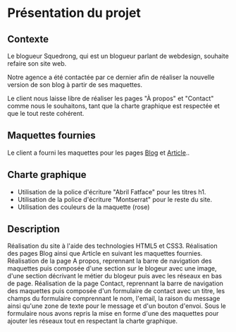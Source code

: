 # Présentation du projet

## Contexte

Le blogueur Squedrong, qui est un blogueur parlant de webdesign, souhaite refaire son site web.

Notre agence a été contactée par ce dernier afin de réaliser la nouvelle version de son blog à partir de ses maquettes.

Le client nous laisse libre de réaliser les pages "À propos" et "Contact" comme nous le souhaitons, tant que la charte graphique est respectée et que le tout reste cohérent.

## Maquettes fournies

Le client a fourni les maquettes pour les pages [Blog](Ressources/Blog-accueil.pdf) et [Article](Ressources/Blog-post.pdf)..

## Charte graphique

- Utilisation de la police d'écriture "Abril Fatface" pour les titres h1.
- Utilisation de la police d'écriture "Montserrat" pour le reste du site.
- Utilisation des couleurs de la maquette (rose)

## Description

Réalisation du site à l'aide des technologies HTML5 et CSS3.
Réalisation des pages Blog ainsi que Article en suivant les maquettes fournies.
Réalisation de la page A propos, reprennant la barre de navigation des maquettes puis composée d'une section sur le blogeur avec une image, d'une section décrivant le métier du blogeur puis avec les réseaux en bas de page.
Réalisation de la page Contact, reprennant la barre de navigation des maquettes puis composée d'un formulaire de contact avec un titre, les champs du formulaire comprennant le nom, l'email, la raison du message ainsi qu'une zone de texte pour le message et d'un bouton d'envoi. Sous le formulaire nous avons repris la mise en forme d'une des maquettes pour ajouter les réseaux tout en respectant la charte graphique.